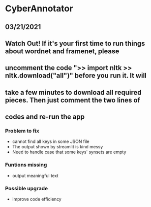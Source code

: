 # CyberAnnotator

## 03/21/2021

## Watch Out! If it's your first time to run things about wordnet and framenet, please 
## uncomment the code ">> import nltk >> nltk.download("all")" before you run it. It will 
## take a few minutes to download all required pieces. Then just comment the two lines of 
## codes and re-run the app

### Problem to fix
- cannot find all keys in some JSON file
- The output shown by streamlit is kind messy
- Need to handle case that some keys' synsets are empty

### Funtions missing
- output meaningful text

### Possible upgrade
- improve code efficiency
